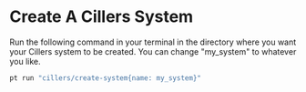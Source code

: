 # Create A Cillers System

Run the following command in your terminal in the directory where you want your Cillers system to be created. You can change "my\_system" to whatever you like.&#x20;

```bash
pt run "cillers/create-system{name: my_system}"
```

